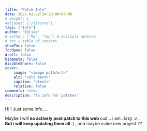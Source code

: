 ```yaml
---
title: "Patch Info"
date: 2021-02-22T18:20:00+07:00
# weight: 1
#aliases: ["/discord"]
tags: ["Info"]
author: "Enlixe"
# author: ["Me", "You"] # multiple authors
# toc = table of content
showToc: false
TocOpen: false
draft: false
hidemeta: false
disableShare: false
cover:
    image: "<image path/url>"
    alt: "<alt text>"
    caption: "<text>"
    relative: false
comments: false
description: "An info for patches"
---
```


Hi ! Just some info....

Maybe i will **no actively post patch to this web** cuz... i am.. lazy :v . \
**But i will keep updating them all** :) , and maybe make new project ??
